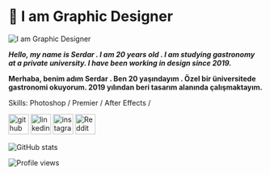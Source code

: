 # 📍 I am Graphic Designer
![I am Graphic Designer](https://i.hizliresim.com/3oxuk1n.png)

***Hello, my name is Serdar . I am 20 years old . I am studying gastronomy at a private university. I have been working in design since 2019.***

**Merhaba, benim adım Serdar . Ben 20 yaşındayım . Özel bir üniversitede gastronomi okuyorum. 2019 yılından beri tasarım alanında çalışmaktayım.**

Skills: Photoshop / Premier  / After Effects /



[<img src='https://cdn.jsdelivr.net/npm/simple-icons@3.0.1/icons/github.svg' alt='github' height='40'>](https://github.com/SeldoDesign)  [<img src='https://cdn.jsdelivr.net/npm/simple-icons@3.0.1/icons/linkedin.svg' alt='linkedin' height='40'>](https://www.linkedin.com/in/sinan-serdar-karaoğlu-984656236/)  [<img src='https://cdn.jsdelivr.net/npm/simple-icons@3.0.1/icons/instagram.svg' alt='instagram' height='40'>](https://www.instagram.com/sserdarkaraoglu/)  [<img src='https://cdn.jsdelivr.net/npm/simple-icons@3.0.1/icons/reddit.svg' alt='Reddit' height='40'>](https://www.reddit.com/user/SeldoDesign)  

![GitHub stats](https://github-readme-stats.vercel.app/api?username=SeldoDesign&show_icons=true)  

![Profile views](https://gpvc.arturio.dev/SeldoDesign)  
